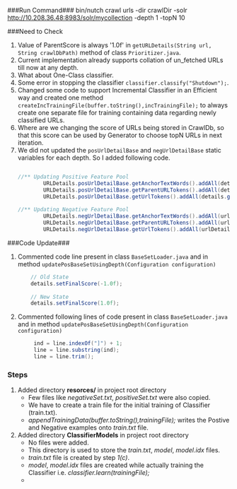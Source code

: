 
###Run Command###
bin/nutch crawl urls -dir crawlDir -solr http://10.208.36.48:8983/solr/mycollection -depth 1 -topN 10


###Need to Check
1. Value of ParentScore is always '1.0f' in `getURLDetails(String url, String crawlDbPath)` method of class `Prioritizer.java`.
2. Current implementation already supports collation of un_fetched URLs till now at any depth.
3. What about One-Class classifier.
4. Some error in stopping the classifier `classifier.classify("Shutdown");`.
5. Changed some code to support Incremental Classifier in an Efficient way and created one method `createIncTrainingFile(buffer.toString(),incTrainingFile);` to always create one separate file for training  containing data regarding newly classified URLs.
6. Where are we changing the score of URLs being stored in CrawlDb, so that this score can be used by Generator to choose topN URLs in next iteration.
7. We did not updated the `posUrlDetailBase` and `negUrlDetailBase` static variables for each depth. So I added following code.
	```java
	
	//** Updating Positive Feature Pool
			URLDetails.posUrlDetailBase.getAnchorTextWords().addAll(details.getAnchorTextWords());
			URLDetails.posUrlDetailBase.getParentURLTokens().addAll(details.getParentURLTokens());
			URLDetails.posUrlDetailBase.getUrlTokens().addAll(details.getUrlTokens());
			
	//** Updating Negative Feature Pool
			URLDetails.negUrlDetailBase.getAnchorTextWords().addAll(urlDetails.getAnchorTextWords());
			URLDetails.negUrlDetailBase.getParentURLTokens().addAll(urlDetails.getParentURLTokens());
			URLDetails.negUrlDetailBase.getUrlTokens().addAll(urlDetails.getUrlTokens());
	```



###Code Update###
1. Commented code line present in class `BaseSetLoader.java` and in method `updatePosBaseSetUsingDepth(Configuration configuration)`
	```java
		// Old State
		details.setFinalScore(-1.0f);
		
		// New State
		details.setFinalScore(1.0f);
	```
2. Commented following lines of code present in class `BaseSetLoader.java` and in method `updatePosBaseSetUsingDepth(Configuration configuration)`

   ```java
      	ind = line.indexOf("]") + 1;
		line = line.substring(ind);
		line = line.trim();
   ```

### Steps ###
1. Added directory **resorces/** in project root directory
    * Few files like *negativeSet.txt*, *positiveSet.txt* were also copied.
    * We have to create a train file for the initial training of Classifier (train.txt).
    * *appendTrainingData(buffer.toString(),trainingFile);* writes the Postive and Negative examples onto *train.txt* file.
2. Added directory **ClassifierModels** in project root directory
    * No files were added.
    * This directory is used to store the *train.txt*, *model*, *model.idx* files.
    * *train.txt* file is created by step *1(c)*.
    * *model*, *model.idx* files are created while actually training the Classifier i.e. *classifier.learn(trainingFile);*
    * 

